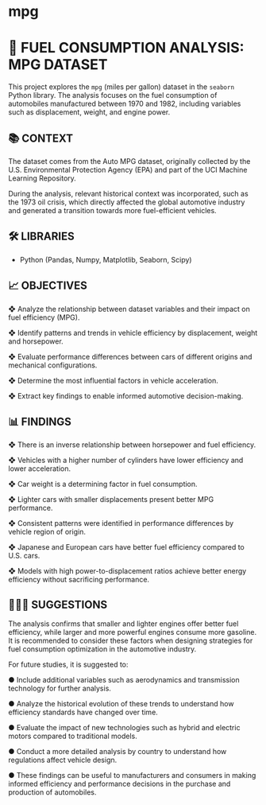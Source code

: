 # mpg

# 🚗 FUEL CONSUMPTION ANALYSIS: MPG DATASET

This project explores the `mpg` (miles per gallon) dataset in the `seaborn` Python library. The analysis focuses on the fuel consumption of automobiles manufactured between 1970 and 1982, including variables such as displacement, weight, and engine power.

## 📚 CONTEXT

The dataset comes from the Auto MPG dataset, originally collected by the U.S. Environmental Protection Agency (EPA) and part of the UCI Machine Learning Repository.

During the analysis, relevant historical context was incorporated, such as the 1973 oil crisis, which directly affected the global automotive industry and generated a transition towards more fuel-efficient vehicles.

## 🛠️ LIBRARIES

- Python (Pandas, Numpy, Matplotlib, Seaborn, Scipy)

## 📈 OBJECTIVES

❖ Analyze the relationship between dataset variables and their impact on fuel efficiency (MPG).

❖ Identify patterns and trends in vehicle efficiency by displacement, weight and horsepower.

❖ Evaluate performance differences between cars of different origins and mechanical configurations.

❖ Determine the most influential factors in vehicle acceleration.

❖ Extract key findings to enable informed automotive decision-making.


## 📊 FINDINGS
❖ There is an inverse relationship between horsepower and fuel efficiency.

❖ Vehicles with a higher number of cylinders have lower efficiency and lower acceleration.

❖ Car weight is a determining factor in fuel consumption.

❖ Lighter cars with smaller displacements present better MPG performance.

❖ Consistent patterns were identified in performance differences by vehicle region of origin.

❖ Japanese and European cars have better fuel efficiency compared to U.S. cars.

❖ Models with high power-to-displacement ratios achieve better energy efficiency without sacrificing performance.

## 🧐☝🏼️ SUGGESTIONS
The analysis confirms that smaller and lighter engines offer better fuel efficiency, while larger and more powerful engines consume more gasoline. It is recommended to consider these factors when designing strategies for fuel consumption optimization in the automotive industry.

For future studies, it is suggested to:

● Include additional variables such as aerodynamics and transmission technology for further analysis.

● Analyze the historical evolution of these trends to understand how efficiency standards have changed over time.

● Evaluate the impact of new technologies such as hybrid and electric motors compared to traditional models.

● Conduct a more detailed analysis by country to understand how regulations affect vehicle design.

● These findings can be useful to manufacturers and consumers in making informed efficiency and performance decisions in the purchase and production of automobiles.






















